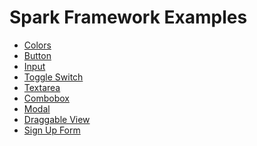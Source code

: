 Spark Framework Examples
===

- [Colors](http://fatihacet.github.io/spark/examples/colors/)
- [Button](http://fatihacet.github.io/spark/examples/button/)
- [Input](http://fatihacet.github.io/spark/examples/input/)
- [Toggle Switch](http://fatihacet.github.io/spark/examples/toggle-switch/)
- [Textarea](http://fatihacet.github.io/spark/examples/textarea/)
- [Combobox](http://fatihacet.github.io/spark/examples/combobox/)
- [Modal](http://fatihacet.github.io/spark/examples/modal/)
- [Draggable View](http://fatihacet.github.io/spark/examples/draggable/)
- [Sign Up Form](http://fatihacet.github.io/spark/examples/signup-form/)
